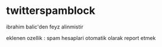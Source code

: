 # twitterspamblock

ibrahim balic'den feyz alinmistir 


eklenen ozellik : spam hesaplari otomatik olarak report etmek
